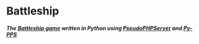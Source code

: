 # Battleship
##### The [Battleship game](https://en.wikipedia.org/wiki/Battleship_(game)) written in Python using [PseudoPHPServer](https://github.com/Nircek/pseudophpserver) and [Py-PPS](https://github.com/Nircek/py-pps/)
